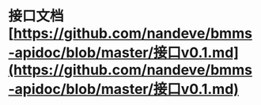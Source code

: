 # 接口文档 [https://github.com/nandeve/bmms-apidoc/blob/master/接口v0.1.md](https://github.com/nandeve/bmms-apidoc/blob/master/接口v0.1.md)
